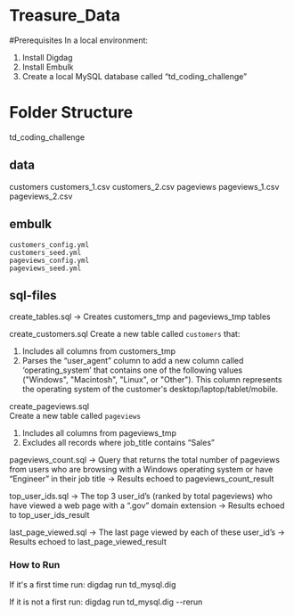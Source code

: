 # Treasure_Data
#Prerequisites
In a local environment:
1. Install Digdag
2. Install Embulk
3. Create a local MySQL database called “td_coding_challenge”

# Folder Structure
td_coding_challenge

## data
customers
    customers_1.csv
    customers_2.csv
pageviews
    pageviews_1.csv
    pageviews_2.csv
## embulk
    customers_config.yml
    customers_seed.yml
    pageviews_config.yml
    pageviews_seed.yml
## sql-files
create_tables.sql -> Creates customers_tmp and pageviews_tmp tables

create_customers.sql 
  Create a new table called `customers` that:
  1. Includes all columns from customers_tmp
  2. Parses the “user_agent” column to add a new column called ‘operating_system’ that contains one
     of the following values ("Windows", "Macintosh", "Linux", or "Other"). This column represents the operating system of the customer's desktop/laptop/tablet/mobile.

create_pageviews.sql  
  Create a new table called `pageviews`
  1. Includes all columns from pageviews_tmp
  2. Excludes all records where job_title contains “Sales”

pageviews_count.sql -> Query that returns the total number of pageviews from users who are browsing with a Windows operating system or have “Engineer” in their job title -> Results echoed to  pageviews_count_result

top_user_ids.sql -> The top 3 user_id’s (ranked by total pageviews) who have viewed a web page with a “.gov” domain extension -> Results echoed to top_user_ids_result

last_page_viewed.sql -> The last page viewed by each of these user_id’s -> Results echoed to last_page_viewed_result


### How to Run
If it's a first time run:
digdag run td_mysql.dig

If it is not a first run:
digdag run td_mysql.dig --rerun
